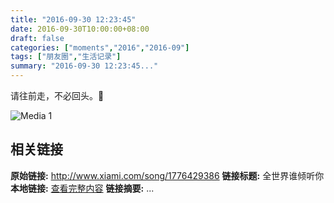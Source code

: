 ```yaml
---
title: "2016-09-30 12:23:45"
date: 2016-09-30T10:00:00+08:00
draft: false
categories: ["moments","2016","2016-09"]
tags: ["朋友圈","生活记录"]
summary: "2016-09-30 12:23:45..."
---
```


请往前走，不必回头。🔂

![Media 1](/Moments/photos/2016-09-30/201609301223450.jpg)

## 相关链接

**原始链接:** http://www.xiami.com/song/1776429386
**链接标题:** 全世界谁倾听你
**本地链接:** [查看完整内容](/link_content/2016/09/2016-09-30/link_content/)
**链接摘要:** ...

